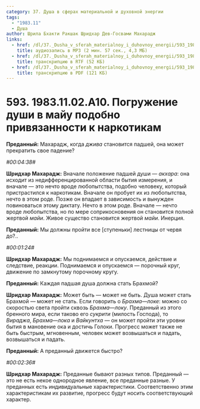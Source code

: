 ```yaml
---
category: 37. Душа в сферах материальной и духовной энергии
tags:
  - "1983.11"
  - Душа
author: Шрила Бхакти Ракшак Шридхар Дев-Госвами Махарадж
links:
  - href: /dl/37._Dusha_v_sferah_materialnoy_i_duhovnoy_energii/593_1983.11.02.A10_SridharMj_Pogruzhenie_dushi_v_maju_podobno_privjazannosti_k_narkotikam.mp3
    title: аудиозапись в MP3 (2 мин. 57 сек., 4,3 МБ)
  - href: /dl/37._Dusha_v_sferah_materialnoy_i_duhovnoy_energii/593_1983.11.02.A10_SridharMj_Pogruzhenie_dushi_v_maju_podobno_privjazannosti_k_narkotikam.rtf
    title: транскрипцию в RTF (52 КБ)
  - href: /dl/37._Dusha_v_sferah_materialnoy_i_duhovnoy_energii/593_1983.11.02.A10_SridharMj_Pogruzhenie_dushi_v_maju_podobno_privjazannosti_k_narkotikam.pdf
    title: транскрипцию в PDF (121 КБ)
---
```


# 593. 1983.11.02.A10. Погружение души в майу подобно привязанности к наркотикам

**Преданный:** Махарадж, когда *джива* становится падшей, она может прекратить свое падение?

*#00:04:38#*

**Шридхар Махарадж:** Вначале положение падшей души — *акхара*: она исходит из недифференцированной области бытия измерения, и вначале — это нечто вроде любопытства, подобно человеку, который пристрастился к наркотикам. Вначале он пробует их из любопытства, нечто в этом роде. Позже он впадает в зависимость и вынужден повиноваться этому диктату. Нечто в этом роде. Вначале — нечто вроде любопытства, но по мере соприкосновения он становится полной жертвой *майи*. Живое существо становится жертвой *майи*. Инерция.

**Преданный:** Мы должны пройти все [ступеньки] лестницы от червя до?..

*#00:01:24#*

**Шридхар Махарадж:** Мы поднимаемся и опускаемся, действие и следствие, реакции. Поднимаемся и опускаемся — порочный круг, движение по замкнутому порочному кругу.

**Преданный:** Каждая падшая душа должна стать Брахмой?

**Шридхар Махарадж:** Может быть — может не быть. Душа может стать Брахмой — может не стать. Если говорить о *Брахма—локе*: можно со скоростью света пройти сквозь *Брахма—локу*. Преданный из этого бренного мира, если таково его *сукрити* (милость Господа), то *Вираджа*, *Брахма—лока* и *Вайкунтха* — он может пройти эти уровни бытия в мановение ока и достичь Голоки. Прогресс может также не быть быстрым, мгновенным, человек может возвышаться и падать, возвышаться и падать.

**Преданный:** А преданный движется быстро?

*#00:02:36#*

**Шридхар Махарадж:** Преданные бывают разных типов. Преданный — это не есть некое однородное явление, все преданные разные. У преданных есть индивидуальные характеристики. Соответственно этим характеристикам их развитие, прогресс будут носить соответствующий характер.

